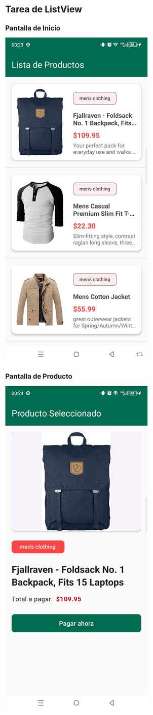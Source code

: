 # Tarea de ListView

## Pantalla de Inicio
![Pantalla de inicio](/pantalla_inicio.png)

## Pantalla de Producto
![Pantalla de inicio](/pantalla_detalle.png)
